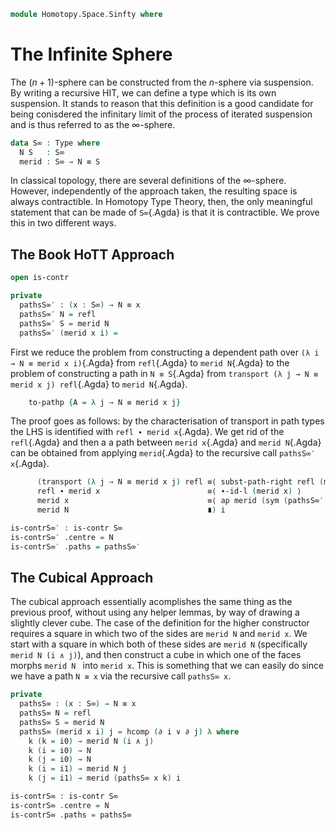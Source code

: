 <!--
```
open import 1Lab.Prelude

open import Homotopy.Space.Circle
```
-->

```agda
module Homotopy.Space.Sinfty where
```

# The Infinite Sphere

The $(n+1)$-sphere can be constructed from the $n$-sphere via suspension.
By writing a recursive HIT, we can define a type which is its own
suspension. It stands to reason that this definition is a good
candidate for being conisdered the infinitary limit of the process of
iterated suspension and is thus referred to as the $\infty$-sphere.

```agda
data S∞ : Type where
  N S   : S∞
  merid : S∞ → N ≡ S
```

In classical topology, there are several definitions of the $\infty$-sphere.
However, independently of the approach taken, the resulting space is always
contractible. In Homotopy Type Theory, then, the only meaningful statement that
can be made of `S∞`{.Agda} is that it is contractible. We prove this in two
different ways.

## The Book HoTT Approach

```agda
open is-contr

private
  pathsS∞′ : (x : S∞) → N ≡ x
  pathsS∞′ N = refl
  pathsS∞′ S = merid N
  pathsS∞′ (merid x i) =
```

First we reduce the problem from constructing a dependent path over
`(λ i → N ≡ merid x i)`{.Agda} from `refl`{.Agda} to `merid N`{.Agda}
to the problem of constructing a path in `N ≡ S`{.Agda} from
`transport (λ j → N ≡ merid x j) refl`{.Agda} to `merid N`{.Agda}.

```agda
    to-pathp {A = λ j → N ≡ merid x j}
```

The proof goes as follows: by the characterisation of transport in path
types the LHS is identified with `refl ∙ merid x`{.Agda}. We get rid of
the `refl`{.Agda} and then a a path between `merid x`{.Agda} and `merid
N`{.Agda} can be obtained from applying `merid`{.Agda} to the recursive
call `pathsS∞′ x`{.Agda}.

```agda
      (transport (λ j → N ≡ merid x j) refl ≡⟨ subst-path-right refl (merid x) ⟩
      refl ∙ merid x                        ≡⟨ ∙-id-l (merid x) ⟩
      merid x                               ≡⟨ ap merid (sym (pathsS∞′ x)) ⟩
      merid N                               ∎) i

is-contrS∞′ : is-contr S∞
is-contrS∞′ .centre = N
is-contrS∞′ .paths = pathsS∞′
```

## The Cubical Approach

The cubical approach essentially acomplishes the same thing as the previous
proof, without using any helper lemmas, by way of drawing a slightly clever
cube. The case of the definition for the higher constructor requires a
square in which two of the sides are `merid N` and `merid x`. We start with
a square in which both of these sides are `merid N` (specifically
`merid N (i ∧ j)`), and then construct a cube in which one of the faces morphs
`merid N ` into `merid x`. This is something that we can easily do since we
have a path `N ≡ x` via the recursive call `pathsS∞ x`.

```agda
private
  pathsS∞ : (x : S∞) → N ≡ x
  pathsS∞ N = refl
  pathsS∞ S = merid N
  pathsS∞ (merid x i) j = hcomp (∂ i ∨ ∂ j) λ where
    k (k = i0) → merid N (i ∧ j)
    k (i = i0) → N
    k (j = i0) → N
    k (i = i1) → merid N j
    k (j = i1) → merid (pathsS∞ x k) i

is-contrS∞ : is-contr S∞
is-contrS∞ .centre = N
is-contrS∞ .paths = pathsS∞
```
